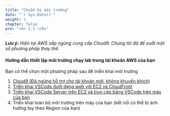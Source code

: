 ```yaml
---
title: "Chuẩn bị môi trường"
date: "`r Sys.Date()`"
weight: 1
chapter: false
pre: "<b> 2.1 </b>"
---
```


**_Lưu ý:_** _Hiện tại AWS sắp ngừng cung cấp Cloud9. Chúng tôi đã đề xuất một số phương pháp thay thế._

#### **Hướng dẫn thiết lập môi trường chạy lab trong tài khoản AWS của bạn**

Bạn có thể chọn một phương pháp sau để triển khai môi trường

1. [Cloud9 (Đã ngừng hỗ trợ cho tài khoản mới, không khuyến khích)](2.1.1-cloud9/)
2. [Triển khai VSCode dưới dạng web với EC2 và CloudFront](2.1.2-cloud-ide/)
3. [Triển khai VSCode Server trên EC2 và truy cập bằng VSCode trên máy của bạn](2.1.3-remote-vscode/)
4. Triển khai toàn bộ môi trường trên máy của bạn (kết nối có thể bị ảnh hưởng tùy theo Region của bạn)